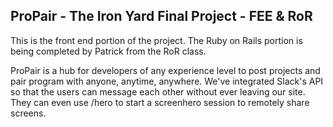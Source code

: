 ## ProPair - The Iron Yard Final Project - FEE & RoR

This is the front end portion of the project.  The Ruby on Rails portion is being completed by Patrick from the RoR class.

ProPair is a hub for developers of any experience level to post projects and pair program with anyone, anytime, anywhere.  We've integrated Slack's API so that the users can message each other without ever leaving our site.  They can even use /hero to start a screenhero session to remotely share screens. 

